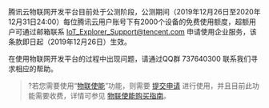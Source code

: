 腾讯云物联网开发平台目前处于公测阶段，公测期间（2019年12月26日至2020年12月31日24:00）每位腾讯云用户账号下有2000个设备的免费使用额度，超额用户可通过邮箱联系 IoT_Explorer_Support@tencent.com 申请使用企业服务，该条款即日起（2019年12月26日）生效。

在使用物联网开发平台的过程中出现问题，请通过QQ群 737640300 联系我们寻求相应的帮助。

>?若您需要使用“[物联使能](https://cloud.tencent.com/document/product/1081/50036)”功能，则需要 [提交申请](https://cloud.tencent.com/document/product/1081/50037) 进行使用，并且目前此功能需要收费，详情可参见 [物联使能购买指南](https://cloud.tencent.com/document/product/1081/50075)。
